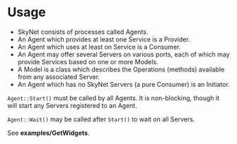 # Usage

* SkyNet consists of processes called Agents.
* An Agent which provides at least one Service is a Provider.
* An Agent which uses at least on Service is a Consumer.
* An Agent may offer several Servers on various ports,
  each of which may provide Services based on one or more Models.
* A Model is a class which describes the Operations (methods)
  available from any associated Server.
* An Agent which has no SkyNet Servers (a pure Consumer) is an Initiator.

`Agent::Start()` must be called by all Agents. It is non-blocking,
though it will start any Servers registered to an Agent.

`Agent::Wait()` may be called after `Start()` to wait on all Servers.

See **examples/GetWidgets**.
